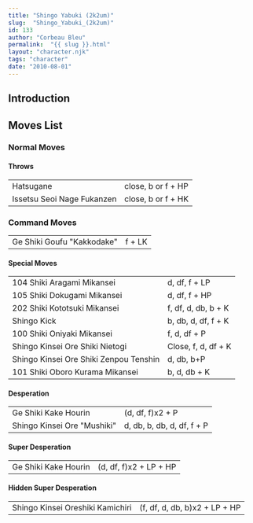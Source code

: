 ```yaml
---
title: "Shingo Yabuki (2k2um)"
slug:  "Shingo_Yabuki_(2k2um)"
id: 133
author: "Corbeau Bleu"
permalink:  "{{ slug }}.html"
layout: "character.njk"
tags: "character"
date: "2010-08-01"
---
```


## Introduction

## Moves List

### Normal Moves

#### Throws

|                            |                    |
|----------------------------|--------------------|
| Hatsugane                  | close, b or f + HP |
| Issetsu Seoi Nage Fukanzen | close, b or f + HK |

### Command Moves

|                            |        |
|----------------------------|--------|
| Ge Shiki Goufu "Kakkodake" | f + LK |

#### Special Moves

|                                        |                     |
|----------------------------------------|---------------------|
| 104 Shiki Aragami Mikansei             | d, df, f + LP       |
| 105 Shiki Dokugami Mikansei            | d, df, f + HP       |
| 202 Shiki Kototsuki Mikansei           | f, df, d, db, b + K |
| Shingo Kick                            | b, db, d, df, f + K |
| 100 Shiki Oniyaki Mikansei             | f, d, df + P        |
| Shingo Kinsei Ore Shiki Nietogi        | Close, f, d, df + K |
| Shingo Kinsei Ore Shiki Zenpou Tenshin | d, db, b+P          |
| 101 Shiki Oboro Kurama Mikansei        | b, d, db + K        |

#### Desperation

|                             |                            |
|-----------------------------|----------------------------|
| Ge Shiki Kake Hourin        | (d, df, f)x2 + P           |
| Shingo Kinsei Ore "Mushiki" | d, db, b, db, d, df, f + P |

#### Super Desperation

|                      |                        |
|----------------------|------------------------|
| Ge Shiki Kake Hourin | (d, df, f)x2 + LP + HP |

#### Hidden Super Desperation

|                                  |                               |
|----------------------------------|-------------------------------|
| Shingo Kinsei Oreshiki Kamichiri | (f, df, d, db, b)x2 + LP + HP |
